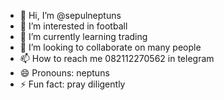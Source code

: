 - 👋 Hi, I’m @sepulneptuns
- 👀 I’m interested in football
- 🌱 I’m currently learning trading
- 💞️ I’m looking to collaborate on many people
- 📫 How to reach me 082112270562 in telegram
- 😄 Pronouns: neptuns
- ⚡ Fun fact: pray diligently

<!---
sepulneptuns/sepulneptuns is a ✨ special ✨ repository because its `README.md` (this file) appears on your GitHub profile.
You can click the Preview link to take a look at your changes.
---
